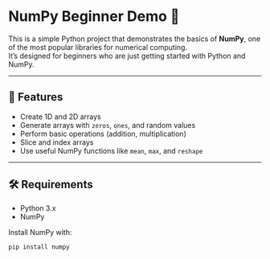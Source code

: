  # NumPy Beginner Demo 🚀

This is a simple Python project that demonstrates the basics of **NumPy**, one of the most popular libraries for numerical computing.   
It’s designed for beginners who are just getting started with Python and NumPy.
  
---   
   
## 📌 Features  
- Create 1D and 2D arrays    
- Generate arrays with `zeros`, `ones`, and random values   
- Perform basic operations (addition, multiplication)         
- Slice and index arrays
- Use useful NumPy functions like `mean`, `max`, and `reshape`   
 
---

## 🛠️ Requirements
- Python 3.x  
- NumPy  

Install NumPy with:
```bash
pip install numpy
